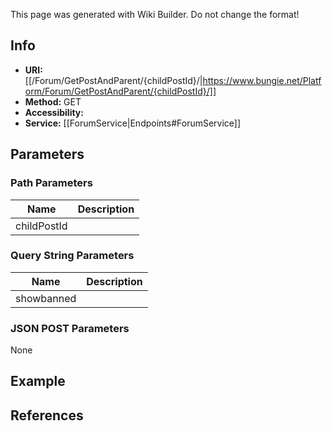 <span class="wiki-builder">This page was generated with Wiki Builder. Do not change the format!</span>

## Info

* **URI:** [[/Forum/GetPostAndParent/{childPostId}/|https://www.bungie.net/Platform/Forum/GetPostAndParent/{childPostId}/]]
* **Method:** GET
* **Accessibility:** 
* **Service:** [[ForumService|Endpoints#ForumService]]

## Parameters
### Path Parameters
Name | Description
---- | -----------
childPostId | 

### Query String Parameters
Name | Description
---- | -----------
showbanned | 

### JSON POST Parameters
None

## Example


## References
